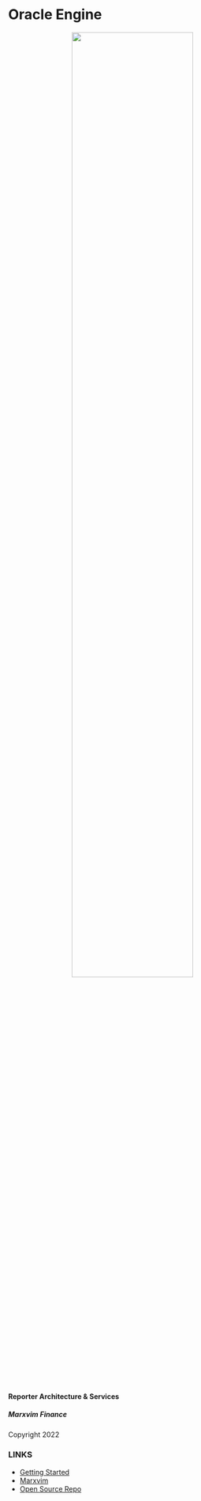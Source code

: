 # Oracle Engine

<p align="center" width="100%">
    <img width="70%" src="https://media.giphy.com/media/HZGgKm3w5k7xeKVU2l/giphy.gif">
</p>

#### Reporter Architecture & Services
##### Marxvim Finance
 Copyright 2022
 
### LINKS
- [Getting Started](https://marxvim-1.gitbook.io/developers/oracle-engine/getting-started)
- [Marxvim](https://www.marxvim.com)
- [Open Source Repo](https://gitlab.com)

